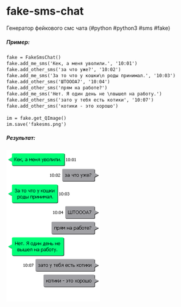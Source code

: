 # fake-sms-chat
Генератор фейкового смс чата (#python #python3 #sms #fake)

##### Пример:
    fake = FakeSmsChat()
    fake.add_me_sms('Кек, а меня уволили.', '10:01')
    fake.add_other_sms('за что уже?', '10:02')
    fake.add_me_sms('За то что у кошки\n роды принимал.', '10:03')
    fake.add_other_sms('ШТОООА7', '10:04')
    fake.add_other_sms('прям на работе?')
    fake.add_me_sms('Нет. Я один день не \nвышел на работу.')
    fake.add_other_sms('зато у тебя есть котики', '10:07')
    fake.add_other_sms('котики - это хорошо')

    im = fake.get_QImage()
    im.save('fakesms.png')

##### Результат:

![](fakesms.png)
